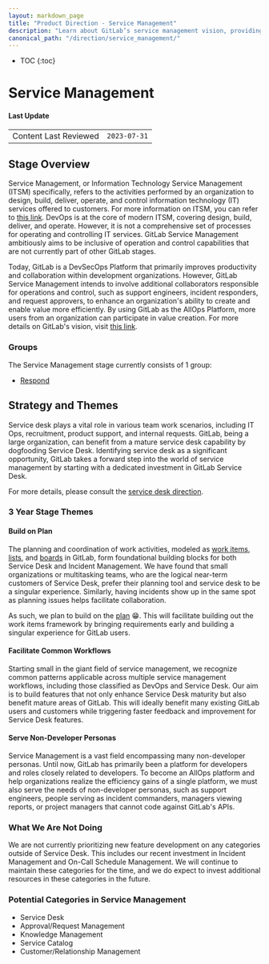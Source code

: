 ```yaml
---
layout: markdown_page
title: "Product Direction - Service Management"
description: "Learn about GitLab’s service management vision, providing a comprehensive approach to handling IT services, support, and incident management."
canonical_path: "/direction/service_management/"
---
```


- TOC
{:toc}

# Service Management

#### Last Update

| | |
| --- | --- |
| Content Last Reviewed | `2023-07-31` |

## Stage Overview

Service Management, or Information Technology Service Management (ITSM) specifically, refers to the activities performed by an organization to design, build, deliver, operate, and control information technology (IT) services offered to customers. For more information on ITSM, you can refer to [this link](https://en.wikipedia.org/wiki/IT_service_management). DevOps is at the core of modern ITSM, covering design, build, deliver, and operate. However, it is not a comprehensive set of processes for operating and controlling IT services. GitLab Service Management ambitiously aims to be inclusive of operation and control capabilities that are not currently part of other GitLab stages.

Today, GitLab is a DevSecOps Platform that primarily improves productivity and collaboration within development organizations. However, GitLab Service Management intends to involve additional collaborators responsible for operations and control, such as support engineers, incident responders, and request approvers, to enhance an organization's ability to create and enable value more efficiently. By using GitLab as the AllOps Platform, more users from an organization can participate in value creation. For more details on GitLab's vision, visit [this link](/company/vision/).

### Groups

The Service Management stage currently consists of 1 group:

- [Respond](https://handbook.gitlab.com/handbook/engineering/development/ops/monitor/respond/)

## Strategy and Themes

Service desk plays a vital role in various team work scenarios, including IT Ops, recruitment, product support, and internal requests. GitLab, being a large organization, can benefit from a mature service desk capability by dogfooding Service Desk. Identifying service desk as a significant opportunity, GitLab takes a forward step into the world of service management by starting with a dedicated investment in GitLab Service Desk.

For more details, please consult the [service desk direction](service_desk/).

### 3 Year Stage Themes

#### Build on Plan

The planning and coordination of work activities, modeled as [work items](https://docs.gitlab.com/ee/architecture/blueprints/work_items/), [lists](https://docs.gitlab.com/ee/user/project/issues/sorting_issue_lists.html), and [boards](https://docs.gitlab.com/ee/user/project/issue_board.html) in GitLab, form foundational building blocks for both Service Desk and Incident Management. We have found that small organizations or multitasking teams, who are the logical near-term customers of Service Desk, prefer their planning tool and service desk to be a singular experience. Similarly, having incidents show up in the same spot as planning issues helps facilitate collaboration.

As such, we plan to build on the [plan](/direction/plan/#enterprise-planning-frameworks-support) 😁. This will facilitate building out the work items framework by bringing requirements early and building a singular experience for GitLab users.

#### Facilitate Common Workflows

Starting small in the giant field of service management, we recognize common patterns applicable across multiple service management workflows, including those classified as DevOps and Service Desk. Our aim is to build features that not only enhance Service Desk maturity but also benefit mature areas of GitLab. This will ideally benefit many existing GitLab users and customers while triggering faster feedback and improvement for Service Desk features.

#### Serve Non-Developer Personas

Service Management is a vast field encompassing many non-developer personas. Until now, GitLab has primarily been a platform for developers and roles closely related to developers. To become an AllOps platform and help organizations realize the efficiency gains of a single platform, we must also serve the needs of non-developer personas, such as support engineers, people serving as incident commanders, managers viewing reports, or project managers that cannot code against GitLab's APIs.

### What We Are Not Doing

We are not currently prioritizing new feature development on any categories outside of Service Desk. This includes our recent investment in Incident Management and On-Call Schedule Management. We will continue to maintain these categories for the time, and we do expect to invest additional resources in these categories in the future.

### Potential Categories in Service Management

- Service Desk
- Approval/Request Management
- Knowledge Management
- Service Catalog
- Customer/Relationship Management



